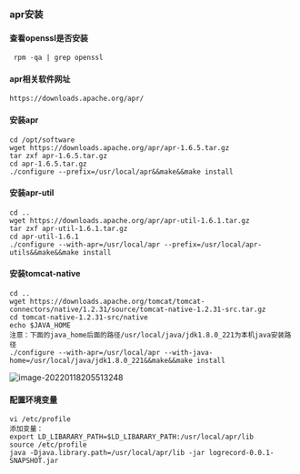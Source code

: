 ### apr安装

#### 查看openssl是否安装

```shell
 rpm -qa | grep openssl
```

#### apr相关软件网址

```
https://downloads.apache.org/apr/
```

#### 安装apr

```shell
cd /opt/software
wget https://downloads.apache.org/apr/apr-1.6.5.tar.gz
tar zxf apr-1.6.5.tar.gz
cd apr-1.6.5.tar.gz
./configure --prefix=/usr/local/apr&&make&&make install
```

#### 安装apr-util

```shell
cd ..
wget https://downloads.apache.org/apr/apr-util-1.6.1.tar.gz
tar zxf apr-util-1.6.1.tar.gz
cd apr-util-1.6.1
./configure --with-apr=/usr/local/apr --prefix=/usr/local/apr-utils&&make&&make install
```

#### 安装tomcat-native

```shell
cd ..
wget https://downloads.apache.org/tomcat/tomcat-connectors/native/1.2.31/source/tomcat-native-1.2.31-src.tar.gz
cd tomcat-native-1.2.31-src/native
echo $JAVA_HOME
注意：下面的java_home后面的路径/usr/local/java/jdk1.8.0_221为本机java安装路径
./configure --with-apr=/usr/local/apr --with-java-home=/usr/local/java/jdk1.8.0_221&&make&&make install
```

![image-20220118205513248](C:\Users\admin\AppData\Roaming\Typora\typora-user-images\image-20220118205513248.png)

#### 配置环境变量

```
vi /etc/profile
添加变量：
export LD_LIBARARY_PATH=$LD_LIBARARY_PATH:/usr/local/apr/lib
source /etc/profile
java -Djava.library.path=/usr/local/apr/lib -jar logrecord-0.0.1-SNAPSHOT.jar
```




